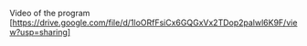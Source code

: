 Video of the program [https://drive.google.com/file/d/1loORfFsiCx6GQGxVx2TDop2palwl6K9F/view?usp=sharing]
